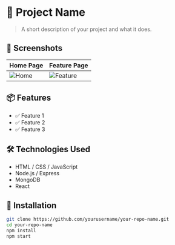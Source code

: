 # 🚀 Project Name

> A short description of your project and what it does.

## 📸 Screenshots

| Home Page | Feature Page |
|-----------|--------------|
| ![Home](screenshots/home.png) | ![Feature](screenshots/feature.png) |

## 📦 Features

- ✅ Feature 1
- ✅ Feature 2
- ✅ Feature 3

## 🛠️ Technologies Used

- HTML / CSS / JavaScript
- Node.js / Express
- MongoDB
- React

## 📁 Installation

```bash
git clone https://github.com/yourusername/your-repo-name.git
cd your-repo-name
npm install
npm start
